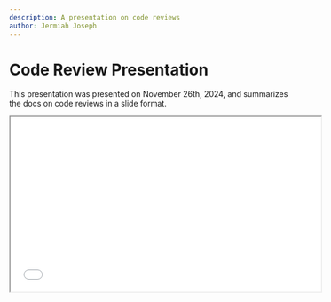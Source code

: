 ```yaml
---
description: A presentation on code reviews
author: Jermiah Joseph
---
```

# Code Review Presentation

This presentation was presented on November 26th, 2024, and summarizes the docs on code reviews in a slide format.

<iframe width="560" height="315" src="../git-code-review-slides.html"></iframe>

<!-- 
The presentation above was generated using quarto and the following command:
quarto render docs/software_development/Version_Control/code_reviews/git-code-review-slides.qmd
and then embedding the resulting HTML file in an iframe.

The html file must be added to version control
 -->
